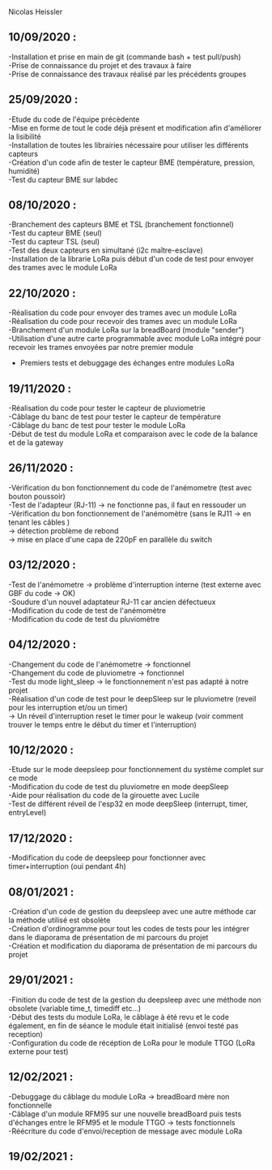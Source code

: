 Nicolas Heissler

10/09/2020 :
- 
-Installation et prise en main de git (commande bash + test pull/push)  
-Prise de connaissance du projet et des travaux à faire  
-Prise de connaissance des travaux réalisé par les précédents groupes      

25/09/2020 :
- 
-Etude du code de l'équipe précèdente  
-Mise en forme de tout le code déjà présent et modification afin d'améliorer la lisibilité  
-Installation de toutes les librairies nécessaire pour utiliser les différents capteurs  
-Création d'un code afin de tester le capteur BME (température, pression, humidité)  
-Test du capteur BME sur labdec  

08/10/2020 :
-
-Branchement des capteurs BME et TSL (branchement fonctionnel)  
-Test du capteur BME (seul)  
-Test du capteur TSL (seul)  
-Test des deux capteurs en simultané (i2c maître-esclave)  
-Installation de la librarie LoRa puis début d'un code de test pour envoyer des trames avec le module LoRa  

22/10/2020 :
-
-Réalisation du code pour envoyer des trames avec un module LoRa  
-Réalisation du code pour recevoir des trames avec un module LoRa  
-Branchement d'un module LoRa sur la breadBoard (module "sender")  
-Utilisation d'une autre carte programmable avec module LoRa intégré pour recevoir les trames envoyées par notre premier module  
- Premiers tests et debuggage des échanges entre modules LoRa  

19/11/2020 :
-
-Réalisation du code pour tester le capteur de pluviometrie  
-Câblage du banc de test pour tester le capteur de température  
-Câblage du banc de test pour tester le module LoRa  
-Début de test du module LoRa et comparaison avec le code de la balance et de la gateway  

26/11/2020 :
-
-Vérification du bon fonctionnement du code de l'anémometre (test avec bouton poussoir)  
-Test de l'adapteur (RJ-11) -> ne fonctionne pas, il faut en ressouder un  
-Vérification du bon fonctionnement de l'anémomètre (sans le RJ11 -> en tenant les câbles )  
-> détection problème de rebond  
-> mise en place d'une capa de 220pF en parallèle du switch  

03/12/2020 :
-
-Test de l'anémometre -> problème d'interruption interne (test externe avec GBF du code -> OK)  
-Soudure d'un nouvel adaptateur RJ-11 car ancien défectueux  
-Modification du code de test de l'anémomètre  
-Modification du code de test du pluviomètre  

04/12/2020 :
-
-Changement du code de l'anémometre -> fonctionnel  
-Changement du code de pluviometre -> fonctionnel  
-Test du mode light_sleep -> le fonctionnement n'est pas adapté à notre projet  
-Réalisation d'un code de test pour le deepSleep sur le pluviometre (reveil pour les interruption et/ou un timer)  
-> Un réveil d'interruption reset le timer pour le wakeup (voir comment trouver le temps entre le début du timer et l'interruption)  

10/12/2020 :
-
-Etude sur le mode deepsleep pour fonctionnement du système complet sur ce mode  
-Modification du code de test du pluviometre en mode deepSleep  
-Aide pour réalisation du code de la girouette avec Lucile  
-Test de différent réveil de l'esp32 en mode deepSleep (interrupt, timer, entryLevel)  

17/12/2020 :
-
-Modification du code de deepsleep pour fonctionner avec timer+interruption (oui pendant 4h)  

08/01/2021 :
-
-Création d'un code de gestion du deepsleep avec une autre méthode car la méthode utilisé est obsolète  
-Création d'ordinogramme pour tout les codes de tests pour les intégrer dans le diaporama de présentation de mi parcours du projet  
-Création et modification du diaporama de présentation de mi parcours du projet  

29/01/2021 :
-
-Finition du code de test de la gestion du deepsleep avec une méthode non obsolete (variable time_t, timediff etc...)  
-Début des tests du module LoRa, le câblage à été revu et le code également, en fin de séance le module était initialisé (envoi testé pas reception)  
-Configuration du code de récéption de LoRa pour le module TTGO (LoRa externe pour test)  

12/02/2021 :
-
-Debuggage du câblage du module LoRa -> breadBoard mère non fonctionnelle  
-Câblage d'un module RFM95 sur une nouvelle breadBoard puis tests d'échanges entre le RFM95 et le module TTGO -> tests fonctionnels  
-Réécriture du code d'envoi/reception de message avec module LoRa  

19/02/2021 :
-
